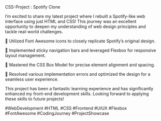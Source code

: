 CSS-Project : Spotify Clone

I’m excited to share my latest project where I rebuilt a Spotify-like web interface using just HTML and CSS! This journey was an excellent opportunity to deepen my understanding of web design principles and tackle real-world challenges.

🔹 Utilized Font Awesome icons to closely replicate Spotify’s original design.

🔹 Implemented sticky navigation bars and leveraged Flexbox for responsive layout management.

🔹 Mastered the CSS Box Model for precise element alignment and spacing.

🔹 Resolved various implementation errors and optimized the design for a seamless user experience.


This project has been a fantastic learning experience and has significantly enhanced my front-end development skills. Looking forward to applying these skills to future projects!

#WebDevelopment #HTML #CSS #Frontend #UIUX #Flexbox #FontAwesome #CodingJourney #ProjectShowcase

